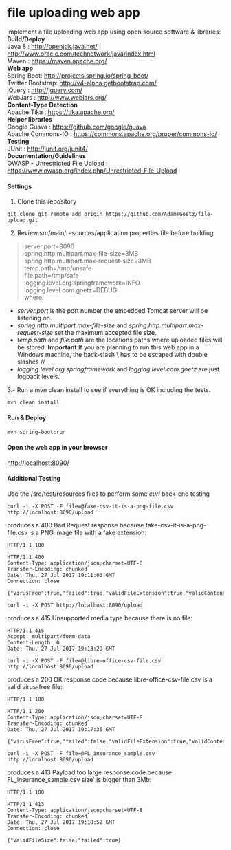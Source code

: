 file uploading web app
=
implement a file uploading web app using open source software & libraries: <br/>
**Build/Deploy** <br/>
Java 8 : <a href="http://openjdk.java.net/" target="_blank">http://openjdk.java.net/</a> | <a href="http://www.oracle.com/technetwork/java/index.html" target="_blank">http://www.oracle.com/technetwork/java/index.html</a> <br/>
Maven : <a href="https://maven.apache.org/" target="_blank">https://maven.apache.org/</a> <br/>
**Web app** <br/>
Spring Boot: <a href="http://projects.spring.io/spring-boot/" target="_blank">http://projects.spring.io/spring-boot/</a> <br/>
Twitter Bootstrap: <a href="http://v4-alpha.getbootstrap.com/" target="_blank">http://v4-alpha.getbootstrap.com/</a> <br/>
jQuery : <a href="http://jquery.com/" target="_blank">http://jquery.com/</a> <br/>
WebJars : <a href="http://www.webjars.org/" target="_blank">http://www.webjars.org/</a> <br/>
**Content-Type Detection** <br/>
Apache Tika : <a href="https://tika.apache.org/" target="_blank">https://tika.apache.org/</a> <br/>
**Helper libraries** <br/>
Google Guava : <a href="https://github.com/google/guava" target="_blank">https://github.com/google/guava</a> <br/>
Apache Commons-IO : <a href="https://commons.apache.org/proper/commons-io/" target="_blank">https://commons.apache.org/proper/commons-io/</a> <br/>
**Testing** <br/>
JUnit : <a href="http://junit.org/junit4/" target="_blank">http://junit.org/junit4/</a> <br/>
**Documentation/Guidelines** <br/>
OWASP - Unrestricted File Upload : <a href="https://www.owasp.org/index.php/Unrestricted_File_Upload" target="_blank">https://www.owasp.org/index.php/Unrestricted_File_Upload</a> <br/>

#### Settings
1. Clone this repository
```
git clone git remote add origin https://github.com/AdamTGoetz/file-upload.git
```

2. Review src/main/resources/application.properties file before building

> server.port=8090 <br/>
> spring.http.multipart.max-file-size=3MB <br/>
> spring.http.multipart.max-request-size=3MB <br/>
> temp.path=/tmp/unsafe <br/>
> file.path=/tmp/safe <br/>
> logging.level.org.springframework=INFO <br/>
> logging.level.com.goetz=DEBUG <br/>
where:
- *server.port* is the port number the embedded Tomcat server will be listening on.
- *spring.http.multipart.max-file-size* and *spring.http.multipart.max-request-size* set the maximum accepted file size.
- *temp.path* and *file.path* are the locations paths where uploaded files will be stored. **Important** If you are planning to run this web app in a Windows machine, the back-slash \ has to be escaped with double slashes //
- *logging.level.org.springframework* and *logging.level.com.goetz* are just logback levels.

3.- Run a mvn clean install to see if everything is OK including the tests.
```
mvn clean install
```

#### Run & Deploy
```
mvn spring-boot:run
```
#### Open the web app in your browser

<a href="http://localhost:8090/" target="_blank">http://localhost:8090/</a>

#### Additional Testing
Use the /src/test/resources files to perform some *curl* back-end testing
```
curl -i -X POST -F file=@fake-csv-it-is-a-png-file.csv http://localhost:8090/upload
```
produces a 400 Bad Request response because fake-csv-it-is-a-png-file.csv is a PNG image file with a fake extension:
```
HTTP/1.1 100

HTTP/1.1 400
Content-Type: application/json;charset=UTF-8
Transfer-Encoding: chunked
Date: Thu, 27 Jul 2017 19:11:03 GMT
Connection: close

{"virusFree":true,"failed":true,"validFileExtension":true,"validContentType":false}
```
```
curl -i -X POST http://localhost:8090/upload
```
produces a 415 Unsupported media type because there is no file:
```
HTTP/1.1 415
Accept: multipart/form-data
Content-Length: 0
Date: Thu, 27 Jul 2017 19:13:29 GMT
```

```
curl -i -X POST -F file=@libre-office-csv-file.csv http://localhost:8090/upload
```
produces a 200 OK response code because libre-office-csv-file.csv is a valid virus-free file:
```
HTTP/1.1 100

HTTP/1.1 200
Content-Type: application/json;charset=UTF-8
Transfer-Encoding: chunked
Date: Thu, 27 Jul 2017 19:17:36 GMT

{"virusFree":true,"failed":false,"validFileExtension":true,"validContentType":true}
```


```
curl -i -X POST -F file=@FL_insurance_sample.csv http://localhost:8090/upload
```
produces a 413 Payload too large response code because FL_insurance_sample.csv size' is bigger than 3Mb:
```
HTTP/1.1 100

HTTP/1.1 413
Content-Type: application/json;charset=UTF-8
Transfer-Encoding: chunked
Date: Thu, 27 Jul 2017 19:18:52 GMT
Connection: close

{"validFileSize":false,"failed":true}
```

